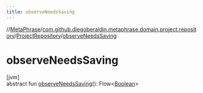```yaml
---
title: observeNeedsSaving
---
```

//[MetaPhrase](../../../index.html)/[com.github.diegoberaldin.metaphrase.domain.project.repository](../index.html)/[ProjectRepository](index.html)/[observeNeedsSaving](observe-needs-saving.html)



# observeNeedsSaving



[jvm]\
abstract fun [observeNeedsSaving](observe-needs-saving.html)(): Flow&lt;[Boolean](https://kotlinlang.org/api/latest/jvm/stdlib/kotlin/-boolean/index.html)&gt;




